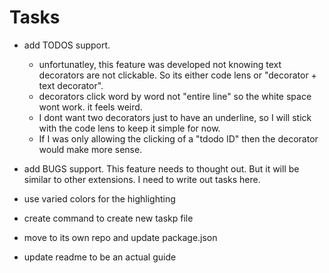 # Tasks
- add TODOS support.
    - unfortunatley, this feature was developed not knowing text decorators are not clickable. So its either code lens or "decorator + text decorator".
    - decorators click word by word not "entire line" so the white space wont work. it feels weird.
    - I dont want two decorators just to have an underline, so I will stick with the code lens to keep it simple for now.
    - If I was only allowing the clicking of a "tdodo ID" then the decorator would make more sense.
- add BUGS support. This feature needs to thought out. But it will be similar to other extensions. I need to write out tasks here.
- use varied colors for the highlighting
- create command to create new taskp file

- move to its own repo and update package.json
- update readme to be an actual guide